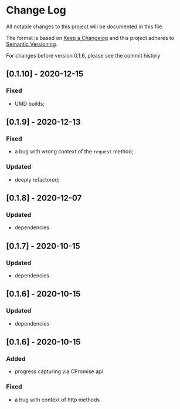 # Change Log
All notable changes to this project will be documented in this file.

The format is based on [Keep a Changelog](http://keepachangelog.com/)
and this project adheres to [Semantic Versioning](http://semver.org/).

For changes before version 0.1.6, please see the commit history

## [0.1.10] - 2020-12-15

### Fixed
- UMD builds;

## [0.1.9] - 2020-12-13

### Fixed
- a bug with wrong context of the `request` method;

### Updated
- deeply refactored;

## [0.1.8] - 2020-12-07

### Updated
- dependencies

## [0.1.7] - 2020-10-15

### Updated
- dependencies

## [0.1.6] - 2020-10-15

### Updated
- dependencies

## [0.1.6] - 2020-10-15

### Added
- progress capturing via CPromise api

### Fixed
- a bug with context of http methods
